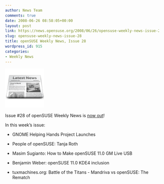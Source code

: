 ```yaml
---
author: News Team
comments: true
date: 2008-06-26 08:58:05+00:00
layout: post
link: https://news.opensuse.org/2008/06/26/opensuse-weekly-news-issue-28/
slug: opensuse-weekly-news-issue-28
title: openSUSE Weekly News, Issue 28
wordpress_id: 915
categories:
- Weekly News
---
```


![news](/wp-content/uploads/2007/11/knewsticker.png)

Issue #28 of openSUSE Weekly News is [now out](http://en.opensuse.org/OpenSUSE_Weekly_News/28)!

In this week’s issue:



	
  * GNOME Helping Hands Project Launches

	
  * People of openSUSE: Tanja Roth

	
  * Masim Sugianto: How to Make openSUSE 11.0 GM Live USB

	
  * Benjamin Weber: openSUSE 11.0 KDE4 inclusion

	
  * tuxmachines.org: Battle of the Titans - Mandriva vs openSUSE: The Rematch 


